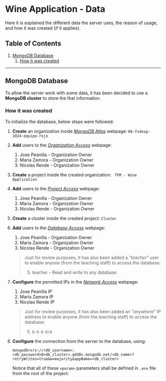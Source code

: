 # Wine Application - Data

Here it is explained the different data the server uses, the reason of usage, and how it was created (if it applies).

## Table of Contents

1. [MongoDB Database](#mongodb-database)
    1. [How it was created](#how-it-was-created)

---

## MongoDB Database

To allow the server work with some data, it has been decided to use a **MongoDB cluster** to store the that information.  

### How it was created

To initialize the database, below steps were followed:

1. **Create** an organization inside *[MongoDB Atlas](https://cloud.mongodb.com/)* webpage: ```06-fsdesp-1024-equipo-rojo```

2. **Add** users to the *[Organization Access](https://cloud.mongodb.com/v2#/org/67a777b4c1a21515f10c8074/access/users)* webpage:
    1. Jose Peanilla - Organization Owner
    2. Maria Zamora - Organization Owner
    3. Nicolas Rende - Organization Owner

3. **Create** a project inside the created organization: ``` TFM - Wine Application```

4. **Add** users to the *[Project Access](https://cloud.mongodb.com/v2/67a777b4c1a21515f10c8093#/access)* webpage:
    1. Jose Peanilla - Organization Owner
    2. Maria Zamora - Organization Owner
    3. Nicolas Rende - Organization Owner

5. **Create** a cluster inside the created project: ```Cluster```

6. **Add** users to the *[Database Access](https://cloud.mongodb.com/v2/67a777b4c1a21515f10c8093#security/database/users)* webpage:
    1. Jose Peanilla - Organization Owner
    2. Maria Zamora - Organization Owner
    3. Nicolas Rende - Organization Owner

    > Just for review purposes, it has also been added a *"teacher"* user to enable anyone (from the teaching staff) to access the database:
    >
    > 5. teacher - Read and write to any database

7. **Configure** the permitted IPs in the *[Network Access](https://cloud.mongodb.com/v2/67a777b4c1a21515f10c8093#/security/network/accessList)* webpage:
    1. Jose Peanilla IP
    2. María Zamora IP
    3. Nicolas Rende IP

    > Just for review purposes, it has also been added an *"anywhere"* IP address to enable anyone (from the teaching staff) to access the database:
    >
    > 5. `0.0.0.0/0`

8. **Configure** the connection from the server to the database, using:
    ```
    mongodb+srv://<db_username>:<db_password>@<db_cluster>.qdd0s.mongodb.net/<db_name>?retryWrites=true&w=majority&appName=<db_cluster>
    ```
    Notice that all of these `<param>` parameters shall be defined in `.env` file from the root of the project.
